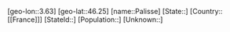 ﻿---
location: [46.25,3.63]
type: City
tags:
- geo/City


SpocWebEntityId: 33225
isDeleted: false
confidential: public

---
[geo-lon::3.63]
[geo-lat::46.25]
[name::Palisse]
[State::]
[Country::[[France]]]
[StateId::]
[Population::]
[Unknown::]

